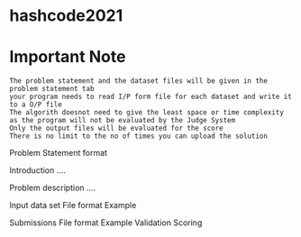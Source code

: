 # hashcode2021

# Important Note


    The problem statement and the dataset files will be given in the problem statement tab
    your program needs to read I/P form file for each dataset and write it to a O/P file
    The algorith doesnot need to give the least space or time complexity as the program will not be evaluated by the Judge System
    Only the output files will be evaluated for the score
    There is no limit to the no of times you can upload the solution

Problem Statement format 

Introduction
....

Problem description
....

Input data set
    File format
    Example

Submissions
    File format
    Example
    Validation
    Scoring



    